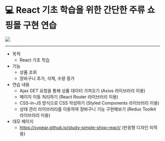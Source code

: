 #  💻 React 기초 학습을 위한 간단한 주류 쇼핑몰 구현 연습
<img src="https://user-images.githubusercontent.com/105365737/182102599-f1290e7f-526c-4350-a0d2-f9eba744e5f7.gif">

___

* 목적
  * React 기초 학습
* 기능
  * 상품 조회
  * 장바구니 추가, 삭제, 수량 증가
* 연습 내용
  * Ajax GET 요청을 통해 상품 데이터 가져오기 (Axios 라이브러리 이용)
  * 페이지 이동 처리하기 (React Router 라이브러리 이용)
  * CSS-in-JS 방식으로 CSS 작성하기 (Styled Components 라이브러리 이용)
  * 상태 관리 라이브러리를 이용하여 장바구니 기능 구현해보기 (Redux Toolkit 라이브러리 이용)
* 데모 페이지
  * https://sypear.github.io/study-simple-shop-react/ (반응형 디자인 미적용)
